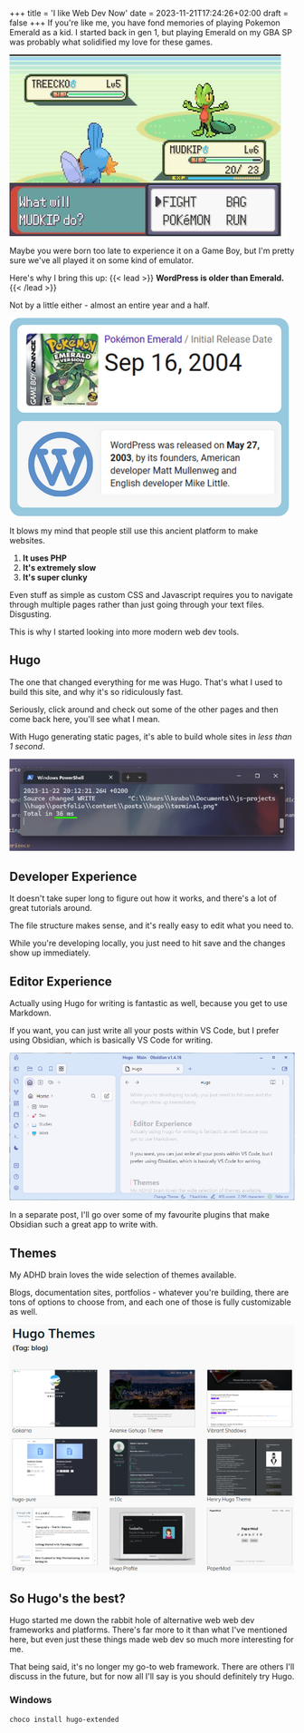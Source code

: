 +++
title = 'I like Web Dev Now'
date = 2023-11-21T17:24:26+02:00
draft = false
+++
If you're like me, you have fond memories of playing Pokemon Emerald as a kid. I started back in gen 1, but playing Emerald on my GBA SP was probably what solidified my love for these games.

![Pokemon Emerald screenshot](emerald.jpg)

Maybe you were born too late to experience it on a Game Boy, but I'm pretty sure we've all played it on some kind of emulator.

Here's why I bring this up:
{{< lead >}}
**WordPress is older than Emerald.**
{{< /lead >}}

Not by a little either - almost an entire year and a half.

![Pokemon Emerald and WordPress Release Dates](release-dates.png)

It blows my mind that people still use this ancient platform to make websites.

1. **It uses PHP**
2. **It's extremely slow**
3. **It's super clunky**

Even stuff as simple as custom CSS and Javascript requires you to navigate through multiple pages rather than just going through your text files. Disgusting.

This is why I started looking into more modern web dev tools.

## Hugo

The one that changed everything for me was Hugo. That's what I used to build this site, and why it's so ridiculously fast.

Seriously, click around and check out some of the other pages and then come back here, you'll see what I mean.

With Hugo generating static pages, it's able to build whole sites in *less than 1 second*.

![Terminal Screenshot](terminal-rebuild.png)

## Developer Experience

It doesn't take super long to figure out how it works, and there's a lot of great tutorials around.

The file structure makes sense, and it's really easy to edit what you need to.

While you're developing locally, you just need to hit save and the changes show up immediately.

## Editor Experience

Actually using Hugo for writing is fantastic as well, because you get to use Markdown.

If you want, you can just write all your posts within VS Code, but I prefer using Obsidian, which is basically VS Code for writing.

![Obsidian Screenshot](obsidian-screenshot.png)

In a separate post, I'll go over some of my favourite plugins that make Obsidian such a great app to write with.

## Themes

My ADHD brain loves the wide selection of themes available.

Blogs, documentation sites, portfolios - whatever you're building, there are tons of options to choose from, and each one of those is fully customizable as well.

![Selection of Hugo themes](hugo-themes.png)

## So Hugo's the best?

Hugo started me down the rabbit hole of alternative web web dev frameworks and platforms. There's far more to it than what I've mentioned here, but even just these things made web dev so much more interesting for me.

That being said, it's no longer my go-to web framework. There are others I'll discuss in the future, but for now all I'll say is you should definitely try Hugo.

### Windows

```shell
choco install hugo-extended
```
